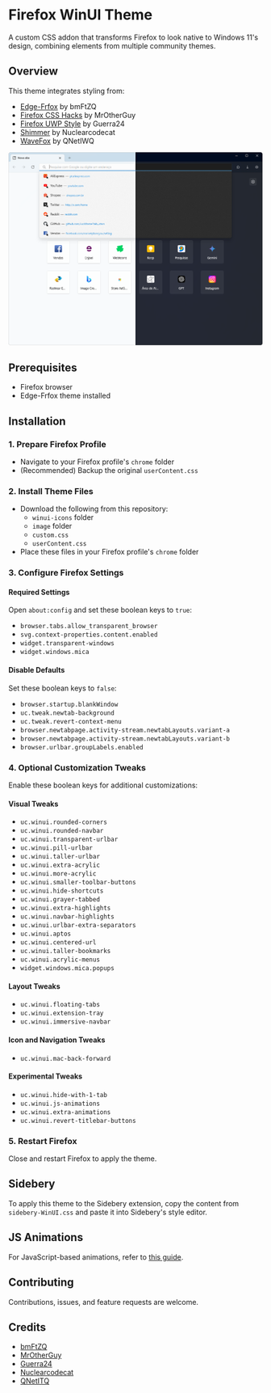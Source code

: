 # Firefox WinUI Theme

A custom CSS addon that transforms Firefox to look native to Windows 11's design, combining elements from multiple community themes.

## Overview

This theme integrates styling from:
- [Edge-Frfox](https://github.com/bmFtZQ/Edge-FrFox) by bmFtZQ
- [Firefox CSS Hacks](https://github.com/MrOtherGuy/firefox-csshacks) by MrOtherGuy
- [Firefox UWP Style](https://github.com/Guerra24/Firefox-UWP-Style) by Guerra24
- [Shimmer](https://github.com/nuclearcodecat/shimmer) by Nuclearcodecat
- [WaveFox](https://github.com/QNetITQ/WaveFox/) by QNetIWQ

![WinUI Firefox Theme Screenshot](screenshots/WinUI-Firefox.png)

## Prerequisites

- Firefox browser
- Edge-Frfox theme installed

## Installation

### 1. Prepare Firefox Profile
- Navigate to your Firefox profile's `chrome` folder
- (Recommended) Backup the original `userContent.css`

### 2. Install Theme Files
- Download the following from this repository:
  - `winui-icons` folder
  - `image` folder
  - `custom.css`
  - `userContent.css`
- Place these files in your Firefox profile's `chrome` folder

### 3. Configure Firefox Settings

#### Required Settings
Open `about:config` and set these boolean keys to `true`:
- `browser.tabs.allow_transparent_browser`
- `svg.context-properties.content.enabled`
- `widget.transparent-windows`
- `widget.windows.mica`

#### Disable Defaults
Set these boolean keys to `false`:
- `browser.startup.blankWindow`
- `uc.tweak.newtab-background`
- `uc.tweak.revert-context-menu`
- `browser.newtabpage.activity-stream.newtabLayouts.variant-a`
- `browser.newtabpage.activity-stream.newtabLayouts.variant-b`
- `browser.urlbar.groupLabels.enabled`

### 4. Optional Customization Tweaks

Enable these boolean keys for additional customizations:

#### Visual Tweaks
- `uc.winui.rounded-corners`
- `uc.winui.rounded-navbar`
- `uc.winui.transparent-urlbar`
- `uc.winui.pill-urlbar`
- `uc.winui.taller-urlbar`
- `uc.winui.extra-acrylic`
- `uc.winui.more-acrylic`
- `uc.winui.smaller-toolbar-buttons`
- `uc.winui.hide-shortcuts`
- `uc.winui.grayer-tabbed`
- `uc.winui.extra-highlights`
- `uc.winui.navbar-highlights`
- `uc.winui.urlbar-extra-separators`
- `uc.winui.aptos`
- `uc.winui.centered-url`
- `uc.winui.taller-bookmarks`
- `uc.winui.acrylic-menus`
- `widget.windows.mica.popups`

#### Layout Tweaks
- `uc.winui.floating-tabs`
- `uc.winui.extension-tray`
- `uc.winui.immersive-navbar`

#### Icon and Navigation Tweaks
- `uc.winui.mac-back-forward`

#### Experimental Tweaks
- `uc.winui.hide-with-1-tab`
- `uc.winui.js-animations`
- `uc.winui.extra-animations`
- `uc.winui.revert-titlebar-buttons`

### 5. Restart Firefox

Close and restart Firefox to apply the theme.

## Sidebery

To apply this theme to the Sidebery extension, copy the content from `sidebery-WinUI.css` and paste it into Sidebery's style editor.

## JS Animations

For JavaScript-based animations, refer to [this guide](https://github.com/MrOtherGuy/fx-autoconfig).

## Contributing

Contributions, issues, and feature requests are welcome.

## Credits

- [bmFtZQ](https://github.com/bmFtZQ)
- [MrOtherGuy](https://github.com/MrOtherGuy)
- [Guerra24](https://github.com/Guerra24)
- [Nuclearcodecat](https://github.com/nuclearcodecat)
- [QNetITQ](https://github.com/QNetITQ)
